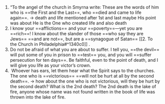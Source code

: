 1. “To the angel of the church in Smyrna write: These are the words of him who is ==the First and the Last==, who ==died and came to life again==. -> death and life mentioned after 1st and last maybe His point was about He is the One who created life and also death
2. I know your ==afflictions== and your ==poverty==—yet you are ==rich==! I know about the slander of those ==who say they are Jews== ==and are not==, but are a ==synagogue of Satan== [[2. To the Church in Philadelphia#^1340c0]] .
3. Do not be afraid of what you are about to suffer. I tell you, ==the devil== will put some of you in prison to ==test== you, and you will ==suffer persecution for ten days==. Be faithful, even to the point of death, and I will give you life as your victor’s crown.
4.  Whoever has ears, let them hear what the Spirit says to the churches. The one who is ==victorious== ==will not be hurt at all by the second death==. -> how about the one who is not victorious, will they be hurt by the second death? What is the 2nd death? The 2nd death is the lake of fire, anyone whose name was not found written in the book of life was thrown into the lake of fire.